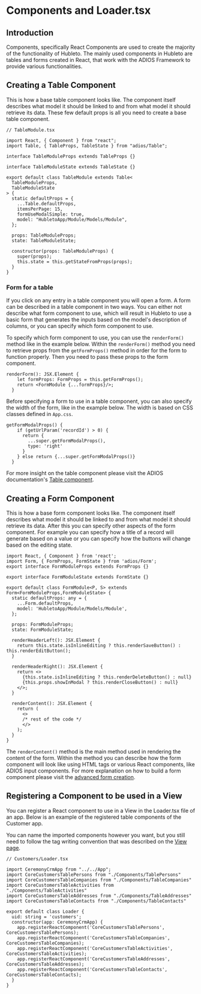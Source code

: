 # Components and Loader.tsx

## Introduction

Components, specifically React Components are used to create the majority of the functionality of Hubleto. The mainly used components in Hubleto are tables and forms created in React, that work with the ADIOS Framework to provide various functionalities.

## Creating a Table Component

This is how a base table component looks like. The component itself describes what model it should be linked to and from what model it should retrieve its data. These few default props is all you need to create a base table component.

```tsx
// TableModule.tsx

import React, { Component } from "react";
import Table, { TableProps, TableState } from "adios/Table";

interface TableModuleProps extends TableProps {}

interface TableModuleState extends TableState {}

export default class TableModule extends Table<
  TableModuleProps,
  TableModuleState
> {
  static defaultProps = {
    ...Table.defaultProps,
    itemsPerPage: 15,
    formUseModalSimple: true,
    model: "HubletoApp/Module/Models/Module",
  };

  props: TableModuleProps;
  state: TableModuleState;

  constructor(props: TableModuleProps) {
    super(props);
    this.state = this.getStateFromProps(props);
  }
}
```

### Form for a table

If you click on any entry in a table component you will open a form. A form can be described in a table component in two ways. You can either not describe what form component to use, which will result in Hubleto to use a basic form that generates the inputs based on the model's description of columns, or you can specify which form component to use.

To specify which form component to use, you can use the `renderForm()` method like in the example below. Within the `renderForm()` method you need to retrieve props from the `getFormProps()` method in order for the form to function properly. Then you need to pass these props to the form component.

```tsx
renderForm(): JSX.Element {
    let formProps: FormProps = this.getFormProps();
    return <FormModule {...formProps}/>;
  }
```

Before specifying a form to use in a table component, you can also specify the width of the form, like in the example below. The width is based on CSS classes defined in `App.css`.

```tsx
getFormModalProps() {
    if (getUrlParam('recordId') > 0) {
      return {
        ...super.getFormModalProps(),
        type: 'right'
      }
    } else return {...super.getFormModalProps()}
  }
```

For more insight on the table component please visit the ADIOS documentation's [Table component](https://github.com/wai-blue/adios/blob/main/src/Components/Table.tsx).

## Creating a Form Component

This is how a base form component looks like. The component itself describes what model it should be linked to and from what model it should retrieve its data. After this you can specify other aspects of the form component. For example you can specify how a title of a record will generate based on a value or you can specify how the buttons will change based on the editing state.

```tsx
import React, { Component } from 'react';
import Form, { FormProps, FormState } from 'adios/Form';
export interface FormModuleProps extends FormProps {}

export interface FormModuleState extends FormState {}

export default class FormModule<P, S> extends Form<FormModuleProps,FormModuleState> {
  static defaultProps: any = {
    ...Form.defaultProps,
    model: 'HubletoApp/Module/Models/Module',
  };

  props: FormModuleProps;
  state: FormModuleState;

  renderHeaderLeft(): JSX.Element {
    return this.state.isInlineEditing ? this.renderSaveButton() : this.renderEditButton();
  }

  renderHeaderRight(): JSX.Element {
    return <>
      {this.state.isInlineEditing ? this.renderDeleteButton() : null}
      {this.props.showInModal ? this.renderCloseButton() : null}
    </>;
  }

  renderContent(): JSX.Element {
    return (
      <>
      /* rest of the code */
      </>
    );
  }
}
```

The `renderContent()` method is the main method used in rendering the content of the form. Within the method you can describe how the form component will look like using HTML tags or various React components, like ADIOS input components. For more explanation on how to build a form component please visit the [advanced form creation](../ui-components/form-component).

## Registering a Component to be used in a View

You can register a React component to use in a View in the Loader.tsx file of an app. Below is an example of the registered table components of the Customer app.

You can name the imported components however you want, but you still need to follow the tag writing convention that was described on the [View page](../view).

```tsx
// Customers/Loader.tsx

import CeremonyCrmApp from "../../App";
import CoreCustomersTablePersons from "./Components/TablePersons"
import CoreCustomersTableCompanies from "./Components/TableCompanies"
import CoreCustomersTableActivities from "./Components/TableActivities"
import CoreCustomersTableAddresses from "./Components/TableAddresses"
import CoreCustomersTableContacts from "./Components/TableContacts"

export default class Loader {
  uid: string = 'customers';
  constructor(app: CeremonyCrmApp) {
    app.registerReactComponent('CoreCustomersTablePersons', CoreCustomersTablePersons);
    app.registerReactComponent('CoreCustomersTableCompanies', CoreCustomersTableCompanies);
    app.registerReactComponent('CoreCustomersTableActivities', CoreCustomersTableActivities);
    app.registerReactComponent('CoreCustomersTableAddresses', CoreCustomersTableAddresses);
    app.registerReactComponent('CoreCustomersTableContacts', CoreCustomersTableContacts);
  }
}
```
